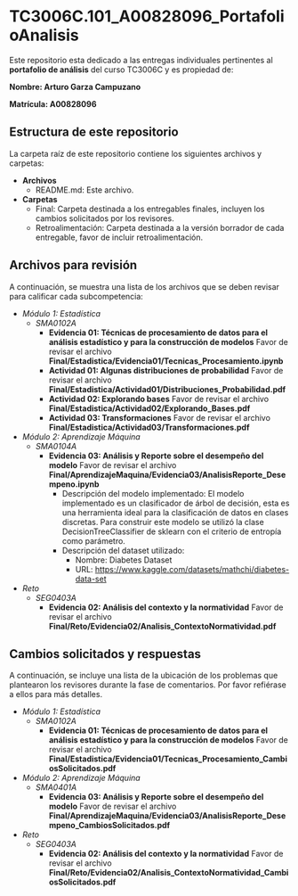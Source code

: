 # TC3006C.101_A00828096_PortafolioAnalisis

Este repositorio esta dedicado a las entregas individuales pertinentes al **portafolio de análisis** del curso TC3006C y es propiedad de:

**Nombre: Arturo Garza Campuzano**

**Matrícula: A00828096**

## Estructura de este repositorio

La carpeta raíz de este repositorio contiene los siguientes archivos y carpetas:

- **Archivos**
  - README.md: Este archivo.
- **Carpetas**
  - Final: Carpeta destinada a los entregables finales, incluyen los cambios solicitados por los revisores.
  - Retroalimentación: Carpeta destinada a la versión borrador de cada entregable, favor de incluir retroalimentación.

## Archivos para revisión

A continuación, se muestra una lista de los archivos que se deben revisar para calificar cada subcompetencia:

- *Módulo 1: Estadística*
  - *SMA0102A*
    - **Evidencia 01: Técnicas de procesamiento de datos para el análisis estadístico y para la construcción de modelos** Favor de revisar el archivo **Final/Estadistica/Evidencia01/Tecnicas_Procesamiento.ipynb**
    - **Actividad 01: Algunas distribuciones de probabilidad** Favor de revisar el archivo **Final/Estadistica/Actividad01/Distribuciones_Probabilidad.pdf**
    - **Actividad 02: Explorando bases** Favor de revisar el archivo **Final/Estadistica/Actividad02/Explorando_Bases.pdf**
    - **Actividad 03: Transformaciones** Favor de revisar el archivo **Final/Estadistica/Actividad03/Transformaciones.pdf**
- *Módulo 2: Aprendizaje Máquina*
  - *SMA0104A*
    - **Evidencia 03: Análisis y Reporte sobre el desempeño del modelo** Favor de revisar el archivo **Final/AprendizajeMaquina/Evidencia03/AnalisisReporte_Desempeno.ipynb**
      - Descripción del modelo implementado: El modelo implementado es un clasificador de árbol de decisión, esta es una herramienta ideal para la clasificación de datos en clases discretas. Para construir este modelo se utilizó la clase DecisionTreeClassifier de sklearn con el criterio de entropía como parámetro.
      - Descripción del dataset utilizado:
        - Nombre: Diabetes Dataset
        - URL: https://www.kaggle.com/datasets/mathchi/diabetes-data-set
- *Reto*
  - *SEG0403A*
    - **Evidencia 02: Análisis del contexto y la normatividad** Favor de revisar el archivo **Final/Reto/Evidencia02/Analisis_ContextoNormatividad.pdf**

## Cambios solicitados y respuestas

A continuación, se incluye una lista de la ubicación de los problemas que plantearon los revisores durante la fase de comentarios. Por favor refiérase a ellos para más detalles.

- *Módulo 1: Estadística*
  - *SMA0102A*
    - **Evidencia 01: Técnicas de procesamiento de datos para el análisis estadístico y para la construcción de modelos** Favor de revisar el archivo **Final/Estadistica/Evidencia01/Tecnicas_Procesamiento_CambiosSolicitados.pdf**
- *Módulo 2: Aprendizaje Máquina*
  - *SMA0401A*
    - **Evidencia 03: Análisis y Reporte sobre el desempeño del modelo** Favor de revisar el archivo **Final/AprendizajeMaquina/Evidencia03/AnalisisReporte_Desempeno_CambiosSolicitados.pdf**
- *Reto*
  - *SEG0403A*
    - **Evidencia 02: Análisis del contexto y la normatividad** Favor de revisar el archivo **Final/Reto/Evidencia02/Analisis_ContextoNormatividad_CambiosSolicitados.pdf**
